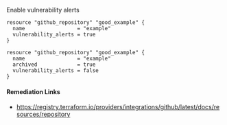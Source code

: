 
Enable vulnerability alerts

```hcl
resource "github_repository" "good_example" {
  name                 = "example"
  vulnerability_alerts = true
}
```
```hcl
resource "github_repository" "good_example" {
  name                 = "example"
  archived             = true
  vulnerability_alerts = false
}
```

#### Remediation Links
 - https://registry.terraform.io/providers/integrations/github/latest/docs/resources/repository

